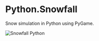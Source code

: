 Python.Snowfall
===============

Snow simulation in Python using PyGame.

![Snowfall Python](http://i.imgur.com/xqsrS4c.png)